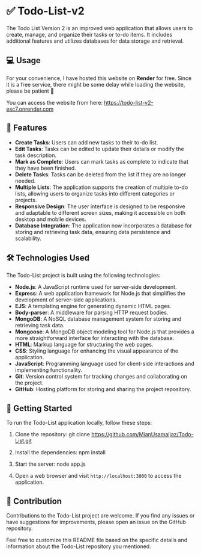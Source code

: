 # ✅ Todo-List-v2

The Todo List Version 2 is an improved web application that allows users to create, manage, and organize their tasks or to-do items. It includes additional features and utilizes databases for data storage and retrieval.

## 💻 Usage

For your convenience, I have hosted this website on **Render** for free. Since it is a free service, there might be some delay while loading the website, please be patient 🙂

You can access the website from here: https://todo-list-v2-esc7.onrender.com

## 🌟 Features

- **Create Tasks**: Users can add new tasks to their to-do list.
- **Edit Tasks**: Tasks can be edited to update their details or modify the task description.
- **Mark as Complete**: Users can mark tasks as complete to indicate that they have been finished.
- **Delete Tasks**: Tasks can be deleted from the list if they are no longer needed.
- **Multiple Lists**: The application supports the creation of multiple to-do lists, allowing users to organize tasks into different categories or projects.
- **Responsive Design**: The user interface is designed to be responsive and adaptable to different screen sizes, making it accessible on both desktop and mobile devices.
- **Database Integration**: The application now incorporates a database for storing and retrieving task data, ensuring data persistence and scalability.

## 🛠️ Technologies Used

The Todo-List project is built using the following technologies:

- **Node.js**: A JavaScript runtime used for server-side development.
- **Express**: A web application framework for Node.js that simplifies the development of server-side applications.
- **EJS**: A templating engine for generating dynamic HTML pages.
- **Body-parser**: A middleware for parsing HTTP request bodies.
- **MongoDB**: A NoSQL database management system for storing and retrieving task data.
- **Mongoose**: A MongoDB object modeling tool for Node.js that provides a more straightforward interface for interacting with the database.
- **HTML**: Markup language for structuring the web pages.
- **CSS**: Styling language for enhancing the visual appearance of the application.
- **JavaScript**: Programming language used for client-side interactions and implementing functionality.
- **Git**: Version control system for tracking changes and collaborating on the project.
- **GitHub**: Hosting platform for storing and sharing the project repository.

## 🚀 Getting Started

To run the Todo-List application locally, follow these steps:

1. Clone the repository:
git clone https://github.com/MianUsamaIjaz/Todo-List.git

2. Install the dependencies:
npm install

3. Start the server:
node app.js

4. Open a web browser and visit `http://localhost:3000` to access the application.

## 🤝 Contribution

Contributions to the Todo-List project are welcome. If you find any issues or have suggestions for improvements, please open an issue on the GitHub repository.

Feel free to customize this README file based on the specific details and information about the Todo-List repository you mentioned.
